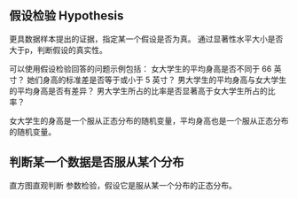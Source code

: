 ## 假设检验 Hypothesis 
更具数据样本提出的证据，指定某一个假设是否为真。
通过显著性水平大小是否大于p，判断假设的真实性。

可以使用假设检验回答的问题示例包括：
女大学生的平均身高是否不同于 66 英寸？
她们身高的标准差是否等于或小于 5 英寸？
男大学生的平均身高与女大学生的平均身高是否有差异？
男大学生所占的比率是否显著高于女大学生所占的比率？

女大学生的身高是一个服从正态分布的随机变量，平均身高也是一个服从正态分布的随机变量。

## 判断某一个数据是否服从某个分布
直方图直观判断
参数检验，假设它是服从某一个分布的正态分布。